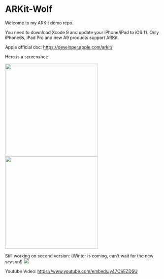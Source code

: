 # ARKit-Wolf


Welcome to my ARKit demo repo.

You need to download Xcode 9 and update your iPhone/iPad to iOS 11.
Only iPhone6s, iPad Pro and new A9 products support ARKit.

Apple official doc:
https://developer.apple.com/arkit/




Here is a screenshot:

<img src="https://storage.googleapis.com/webapp01-149600.appspot.com/github/IMG_1201.jpg" width="300">


<img src="https://storage.googleapis.com/webapp01-149600.appspot.com/github/IMG_1205.jpg" width="300">




Still working on second version: (Winter is coming, can't wait for the new season!)
![](https://storage.googleapis.com/webapp01-149600.appspot.com/github/wolf.gif)




Youtube Video:
https://www.youtube.com/embed/Jy47CSEZDSU
